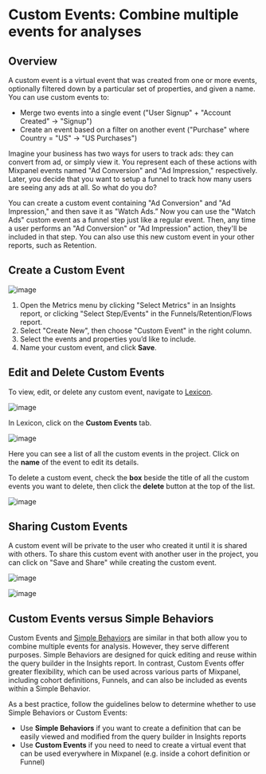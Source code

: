# Custom Events: Combine multiple events for analyses

## Overview

A custom event is a virtual event that was created from one or more events, optionally filtered down by a particular set of properties, and given a name. You can use custom events to:

- Merge two events into a single event ("User Signup" + "Account Created" -> "Signup")
- Create an event based on a filter on another event ("Purchase" where Country = "US" -> "US Purchases")

Imagine your business has two ways for users to track ads: they can convert from ad, or simply view it. You represent each of these actions with Mixpanel events named "Ad Conversion" and "Ad Impression," respectively. Later, you decide that you want to setup a funnel to track how many users are seeing any ads at all. So what do you do?

You can create a custom event containing "Ad Conversion" and "Ad Impression," and then save it as "Watch Ads.” Now you can use the "Watch Ads" custom event as a funnel step just like a regular event. Then, any time a user performs an "Ad Conversion" or "Ad Impression" action, they'll be included in that step. You can also use this new custom event in your other reports, such as Retention.

## Create a Custom Event

![image](/custom_event_qb.png)

1. Open the Metrics menu by clicking "Select Metrics" in an Insights report, or clicking "Select Step/Events" in the Funnels/Retention/Flows report.
2. Select "Create New", then choose "Custom Event" in the right column.
3. Select the events and properties you’d like to include.
4. Name your custom event, and click **Save**.

## Edit and Delete Custom Events

To view, edit, or delete any custom event, navigate to [Lexicon](/docs/data-governance/lexicon).

![image](https://github.com/mixpanel/docs/assets/2077899/efc4b36e-d8d9-4699-8a48-98b793532b20)

In Lexicon, click on the **Custom Events** tab.

![image](https://github.com/mixpanel/docs/assets/2077899/fb4e1680-3b20-4f24-90de-0101cb097c54)

Here you can see a list of all the custom events in the project. Click on the **name** of the event to edit its details.

To delete a custom event, check the **box** beside the title of all the custom events you want to delete, then click the **delete** button at the top of the list.

![image](https://github.com/mixpanel/docs/assets/2077899/8004da2b-db3c-48c0-a494-e500e1cc5bf7)

## Sharing Custom Events

A custom event will be private to the user who created it until it is shared with others. To share this custom event with another user in the project, you can click on "Save and Share" while creating the custom event.  

![image](https://github.com/user-attachments/assets/277ac882-4ef0-4251-bb1e-107ed38f4f27)

![image](https://github.com/user-attachments/assets/6d84dbf7-7bba-45fd-ba25-44e0772752d8)

## Custom Events versus Simple Behaviors

Custom Events and [Simple Behaviors](/docs/features/saved-metrics-and-behaviors#simple-behaviors) are similar in that both allow you to combine multiple events for analysis. However, they serve different purposes. Simple Behaviors are designed for quick editing and reuse within the query builder in the Insights report. In contrast, Custom Events offer greater flexibility, which can be used across various parts of Mixpanel, including cohort definitions, Funnels, and can also be included as events within a Simple Behavior.


As a best practice, follow the guidelines below to determine whether to use Simple Behaviors or Custom Events:

- Use **Simple Behaviors** if you want to create a definition that can be easily viewed and modified from the query builder in Insights reports
- Use **Custom Events** if you need to need to create a virtual event that can be used everywhere in Mixpanel (e.g. inside a cohort definition or Funnel)
